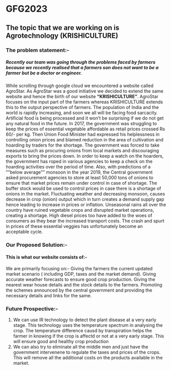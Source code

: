 # GFG2023

## The topic that we are working on is Agrotechnology **(KRISHICULTURE)**

### The problem statement:- 
##### Recently our team was going through the problems faced by farmers because we recently realised that a farmers son does not want to be a farmer but be a doctor or engineer. 
While scrolling through google cloud we encountered a website called AgroStar. 
As AgroStar was a good initiative we decided to extend the same website and hence the birth of our website __“KRISHICULTURE”__. AgroStar focuses on the input part of the farmers whereas KRISHICULTURE extends this to the output perspective of farmers. The population of India and the world is rapidly increasing, and soon we all will be facing food sarcacity. Artificial food is being processed and it won’t be surprising if we do not get any natural food in the future. 
In 2017, the government was struggling to keep the prices of essential vegetable affordable as retail prices crossed Rs 60/- per kg.  Then Union Food Minister had expressed his helplessness in controlling onion prices and blamed reduction in the area of cultivation and hoarding by traders for the shortage. The government was forced to take measures such as procuring onions from local markets and discouraging exports to bring the prices down. In order to keep a watch on the hoarders, the government has roped in various agencies to keep a check on the hoarding activities over the period of time. Also, with predictions of a ""below average"" monsoon in the year 2019, the Central government asked procurement agencies to store at least 50,000 tons of onions to ensure that market prices remain under control in case of shortage. The buffer stock would be used to control prices in case there is a shortage of onions in the market. Fluctuating weather and decreasing monsoon, causes decrease in crop (onion) output which in turn creates a demand supply gap hence leading to increase in prices or inflation.
Unseasonal rains all over the country have ruined vegetable crops and disrupted market operations, creating a shortage. High diesel prices too have added to the woes of consumers as they bear the increased transport costs. The crash and spurt in prices of these essential veggies has unfortunately become an acceptable cycle.



### Our Proposed Solution:-
#### This is what our website consists of:- 
We are primarily focusing on:- 
Giving the farmers the current updated market scenario ( including GDP, taxes and the market demand).
Giving accurate weather forecasts to ensure good crop production.
Giving the nearest wear house details and the stock details to the farmers.
Promoting the schemes announced by the central government and providing the necessary details and links for the same. 


### Future Prospective:-
1. We can use IR technology to detect the plant disease at a very early stage. This technology uses the temperature spectrum in analysing the crop. The temperature difference causd by transpiration helps the farmer in knowing if the crop is affectd or not at a very early stage. 
This will ensure good and healthy crop production
2. We can also try to eliminate all the middle men and just have the government intervenene to regulate the taxes and prices of the crops. This will remove all the additional costs on the products available in the market.
